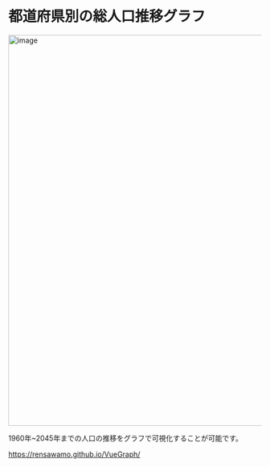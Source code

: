 # 都道府県別の総人口推移グラフ


<img width="778" alt="image" src="https://github.com/rensawamo/VueGraph/assets/106803080/a644f134-5daa-4f7e-8ef1-b00acc6241b1">

1960年~2045年までの人口の推移をグラフで可視化することが可能です。

https://rensawamo.github.io/VueGraph/
